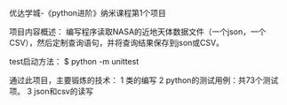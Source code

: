 优达学城-《python进阶》纳米课程第1个项目

项目内容概述：
编写程序读取NASA的近地天体数据文件（一个json，一个CSV），然后定制查询语句，并将查询结果保存到json或CSV。

test启动方法：
$ python -m unittest





通过此项目，主要锻炼的技术：
1 类的编写
2 python的测试用例：共73个测试项。
3 json和csv的读写

